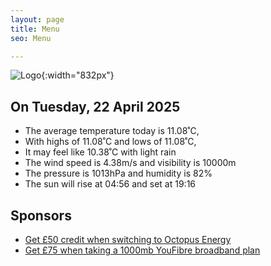 ```yaml
---
layout: page
title: Menu
seo: Menu

---
```


![Logo](/images/logo.jpg){:width="832px"}

<!-- weather_marker starts -->
## On Tuesday, 22 April 2025

- The average temperature today is 11.08˚C,
- With highs of 11.08˚C and lows of 11.08˚C,
- It may feel like 10.38˚C with light rain
- The wind speed is 4.38m/s and visibility is 10000m
- The pressure is 1013hPa and humidity is 82%
- The sun will rise at 04:56 and set at 19:16

<!-- weather_marker ends -->

## Sponsors

- [Get £50 credit when switching to Octopus Energy](https://bit.ly/3oD1nnS)
- [Get £75 when taking a 1000mb YouFibre broadband plan](https://aklam.io/91zWhU?)
